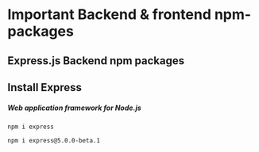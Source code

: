# Important Backend & frontend npm-packages

## Express.js Backend npm packages

## Install Express
##### Web application framework for Node.js
```ssh
npm i express
```
```ssh
npm i express@5.0.0-beta.1  
```
